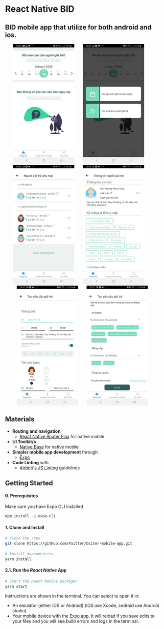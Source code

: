 # React Native BID

BID mobile app that utilize for both android and ios.
---

<p align="center">
  <img src="https://github.com/FSitter/bsiter-mobile-app/raw/master/assets/images/homescreen.jpg" width="200" height="390">
  &nbsp;
  &nbsp;
  &nbsp;
  <img src="https://github.com/FSitter/bsiter-mobile-app/raw/master/assets/images/optionshomescreen.jpg" width="200" height="390">
  &nbsp;
  &nbsp;
  &nbsp;
  <img src="https://github.com/FSitter/bsiter-mobile-app/raw/master/assets/images/findsitters.jpg" width="200" height="390">
  &nbsp;
  &nbsp;
  &nbsp;
  <img src="https://github.com/FSitter/bsiter-mobile-app/raw/master/assets/images/sitterdetails.jpg" width="200" height="390">
  &nbsp;
  &nbsp;
  &nbsp;
  <img src="https://github.com/FSitter/bsiter-mobile-app/raw/master/assets/images/createrequest.jpg" width="200" height="390">
  &nbsp;
  &nbsp;
  &nbsp;
  <img src="https://github.com/FSitter/bsiter-mobile-app/raw/master/assets/images/skillsncerts.jpg" width="200" height="390">
</p>



## Materials

- **Routing and navigation**
  - [React Native Router Flux](https://github.com/aksonov/react-native-router-flux) for native mobile
- **UI Toolkit/s**
  - [Native Base](https://nativebase.io/) for native mobile
- **Simpler mobile app development** through
  - [Expo](https://expo.io/)
- **Code Linting** with
  - [Airbnb's JS Linting](https://github.com/airbnb/javascript) guidelines

## Getting Started

#### 0. Prerequisites

Make sure you have Expo CLI installed

```bash
npm install -g expo-cli
```

#### 1. Clone and Install

```bash
# Clone the repo
git clone https://github.com/FSitter/bsiter-mobile-app.git

# Install dependencies
yarn install
```

#### 2.1. Run the _React Native_ App

```bash
# Start the React Native packager
yarn start
```

Instructions are shown in the terminal. You can select to open it in:

- An emulator (either iOS or Android) (iOS use Xcode, android use Android studio)
- Your mobile device with the [Expo app](https://expo.io/). It will reload if you save edits to your files and you will see build errors and logs in the terminal.

